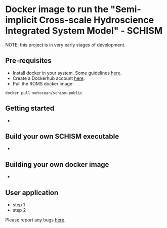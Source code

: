 # Docker image to run the "Semi-implicit Cross-scale Hydroscience Integrated System Model" - SCHISM

NOTE: this project is in very early stages of development.  

## Pre-requisites

- Install docker in your system. Some guidelines [here](https://docs.docker.com/engine/installation/).
- Create a Dockerhub account [here](https://hub.docker.com/).
- Pull the ROMS docker image:
```
docker pull metocean/schism-public
```

## Getting started 

- 

## Build your own SCHISM executable

- 

## Building your own docker image

- 

## User application

- step 1
- step 2

Please report any bugs [here](https://github.com/metocean/schism-tools/issues).
